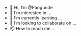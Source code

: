 - 👋 Hi, I’m @Paogunde
- 👀 I’m interested in ...
- 🌱 I’m currently learning ...
- 💞️ I’m looking to collaborate on ...
- 📫 How to reach me ...

<!---
Paogunde/Paogunde is a ✨ special ✨ repository because its `README.md` (this file) appears on your GitHub profile.
You can click the Preview link to take a look at your changes.
--->
